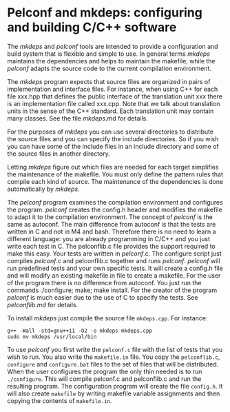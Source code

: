 Pelconf and mkdeps: configuring and building C/C++ software
===========================================================

The *mkdeps* and *pelconf* tools are intended to provide a configuration and build system
that is flexible and simple to use. In general terms *mkdeps* maintains the dependencies
and helps to maintain the makefile, while the *pelconf* adapts the source code to the
current compilation environment.

The *mkdeps* program expects that source files are organized in pairs of implementation
and interface files. For instance, when using C++ for each file xxx.hpp that defines
the public interface of the translation unit xxx there is an implementation file
called xxx.cpp. Note that we talk about translation units in the sense of the C++
standard. Each translation unit may contain many classes. See the file *mkdeps*.md for
details.

For the purposes of *mkdeps* you can use several directories to distribute the source
files and you can specify the include directories. So if you wish you can have some of
the include files in an include directory and some of the source files in another
directory.

Letting *mkdeps* figure out which files are needed for each target simplifies the
maintenance of the makefile. You must only define the pattern rules that compile each
kind of source. The maintenance of the dependencies is done automatically by *mkdeps*.

The *pelconf* program examines the compilation environment and configures the program.
*pelconf* creates the config.h header and modifies the makefile to adapt it to the
compilation environment. The concept of *pelconf* is the same as autoconf. The main
difference from autoconf is that the tests are written in C and not in M4 and bash.
Therefore there is no need to learn a different language: you are already programming
in C/C++ and you just write each test in C. The pelconflib.c file provides the support
required to make this easy. Your tests are written in *pelconf*.c. The configure script
just compiles *pelconf*.c and pelconflib.c together and runs *pelconf*. *pelconf* will
run predefined tests and your own specific tests. It will create a config.h file and
will modify an existing makefile.in file to create a makefile. For the user of the
program there is no difference from autoconf. You just run the commands ./configure;
make; make install. For the creator of the program *pelconf* is much easier due to the
use of C to specify the tests. See *pelconflib.md* for details.

To install *mkdeps* just compile the source file `mkdeps.cpp`. For instance:

	g++ -Wall -std=gnu++11 -O2 -o mkdeps mkdeps.cpp
	sudo mv mkdeps /usr/local/bin

To use *pelconf* you first write the `pelconf.c` file with the list of tests that you
wish to run. You also write the `makefile.in` file. You copy the `pelconflib.c`,
`configure` and `configure.bat` files to the set of files that will be distributed.
When the user configures the program the only thin needed is to run `./configure`.
This will compile pelconf.c and pelconflib.c and run the resulting program. The
configuration program will create the file `config.h`. It will also create `makefile`
by writing makefile variable assignments and then copying the contents of
`makefile.in`.

